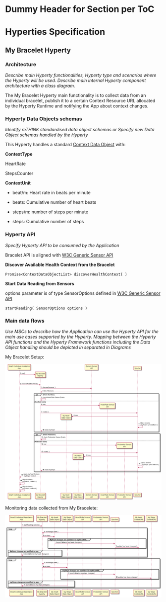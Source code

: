 Dummy Header for Section per ToC
================================

Hyperties Specification
=======================

My Bracelet Hyperty
-------------------

### Architecture

*Describe main Hyperty functionalities, Hyperty type and scenarios where the Hyperty will be used. Describe main internal Hyperty component architecture with a class diagram.*

The My Bracelet Hyperty main functionality is to collect data from an individual bracelet, publish it to a certain Context Resource URL allocated by the Hyperty Runtime and notifying the App about context changes.

### Hyperty Data Objects schemas

*Identify reTHINK standardised data object schemas or Specify new Data Object schemas handled by the Hyperty*

This Hyperty handles a standard [Context Data Object](https://github.com/reTHINK-project/architecture/tree/master/docs/datamodel/context) with:

**ContextType**

HeartRate

StepsCounter

**ContextUnit**

-	beat/m: Heart rate in beats per minute
-	beats: Cumulative number of heart beats

-	steps/m: number of steps per minute

-	steps: Cumulative number of steps

### Hyperty API

*Specify Hyperty API to be consumed by the Application*

Bracelet API is aligned with [W3C Generic Sensor API](http://www.w3.org/TR/2015/WD-generic-sensor-20151015/)

**Discover Available Health Context from the Bracelet**

```
Promise<ContextDataObjectList> discoverHealthContext( )
```

**Start Data Reading from Sensors**

options parameter is of type SensorOptions defined in [W3C Generic Sensor API](http://www.w3.org/TR/2015/WD-generic-sensor-20151015/#the-sensor-interface)

```
startReading( SensorOptions options )
```

### Main data flows

*Use MSCs to describe how the Application can use the Hyperty API for the main use cases supported by the Hyperty. Mapping between the Hyperty API functions and the Hyperty Framework functions including the Data Object handling should be depicted in separated in Diagrams*

My Bracelet Setup:

![My Bracelet Setup](my-bracelet-setup.png)

Monitoring data collected from My Bracelete:

![Monitoring My Bracelet](my-bracelet-reading.png)
